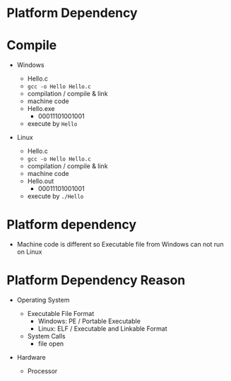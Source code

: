# Platform Dependency

# Compile

- Windows

  - Hello.c
  - `gcc -o Hello Hello.c`
  - compilation / compile & link
  - machine code
  - Hello.exe
    - 00011101001001
  - execute by `Hello`

- Linux

  - Hello.c
  - `gcc -o Hello Hello.c`
  - compilation / compile & link
  - machine code
  - Hello.out
    - 00011101001001
  - execute by `./Hello`

# Platform dependency

- Machine code is different so Executable file from Windows can not run on Linux

# Platform Dependency Reason

- Operating System

  - Executable File Format
    - Windows: PE / Portable Executable
    - Linux: ELF / Executable and Linkable Format
  - System Calls
    - file open

- Hardware
  - Processor
